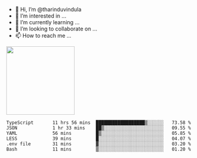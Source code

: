 - 👋 Hi, I’m @tharinduvindula
- 👀 I’m interested in ...
- 🌱 I’m currently learning ...
- 💞️ I’m looking to collaborate on ...
- 📫 How to reach me ...

<!---
tharinduvindula/tharinduvindula is a ✨ special ✨ repository because its `README.md` (this file) appears on your GitHub profile.
You can click the Preview link to take a look at your changes.
--->

<img height="180em" src="https://github-readme-stats.vercel.app/api?username=tharinduvindula&show_icons=true&hide_border=false&&count_private=true&include_all_commits=true" />


<!--START_SECTION:waka-->

```text
TypeScript       11 hrs 56 mins  ██████████████████▒░░░░░░   73.58 %
JSON             1 hr 33 mins    ██▒░░░░░░░░░░░░░░░░░░░░░░   09.55 %
YAML             56 mins         █▒░░░░░░░░░░░░░░░░░░░░░░░   05.85 %
LESS             39 mins         █░░░░░░░░░░░░░░░░░░░░░░░░   04.07 %
.env file        31 mins         ▓░░░░░░░░░░░░░░░░░░░░░░░░   03.20 %
Bash             11 mins         ▒░░░░░░░░░░░░░░░░░░░░░░░░   01.20 %
```

<!--END_SECTION:waka-->
